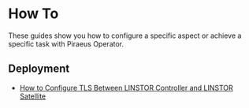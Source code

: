 # How To

These guides show you how to configure a specific aspect or achieve a specific task with Piraeus Operator.

## Deployment

* [How to Configure TLS Between LINSTOR Controller and LINSTOR Satellite](./internal-tls.md)
